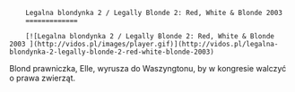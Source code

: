 
        Legalna blondynka 2 / Legally Blonde 2: Red, White & Blonde 2003 
        =============
        
        [![Legalna blondynka 2 / Legally Blonde 2: Red, White & Blonde 2003 ](http://vidos.pl/images/player.gif)](http://vidos.pl/legalna-blondynka-2-legally-blonde-2-red-white-blonde-2003)
        
        
 Blond prawniczka, Elle, wyrusza do Waszyngtonu, by w kongresie walczyć o prawa zwierząt.
    